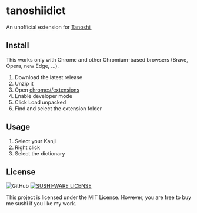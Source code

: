 # tanoshiidict

An unofficial extension for [Tanoshii](https://www.tanoshiijapanese.com/home/)

## Install

This works only with Chrome and other Chromium-based browsers (Brave, Opera, new Edge, ...).

 1. Download the latest release
 2. Unzip it
 3. Open <chrome://extensions>
 4. Enable developer mode
 5. Click Load unpacked
 6. Find and select the extension folder

## Usage

 1. Select your Kanji
 2. Right click
 3. Select the dictionary

## License

![GitHub](https://img.shields.io/github/license/randomC0der/tanoshiidict)
[![SUSHI-WARE LICENSE](https://img.shields.io/badge/license-SUSHI--WARE%F0%9F%8D%A3-blue.svg)](https://github.com/MakeNowJust/sushi-ware)

This project is licensed under the MIT License. However, you are free to buy me sushi if you like my work.
